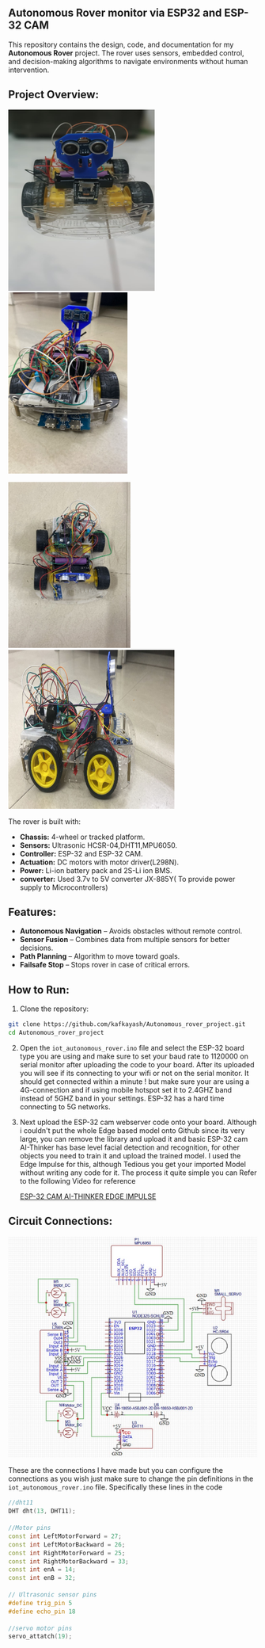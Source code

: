 ## **Autonomous Rover monitor via ESP32 and ESP-32 CAM**

This repository contains the design, code, and documentation for my **Autonomous Rover** project.  The rover uses sensors, embedded control, and decision-making algorithms to navigate environments without human intervention.

 

## Project Overview:

![Rover Overview](docs/images/front_view.png)
![Rover Overview](docs/images/back_view.png)


![Rover Overview](docs/images/top_view.png)
![Rover Overview](docs/images/side_view.png)


The rover is built with:
- **Chassis:** 4-wheel or tracked platform.
- **Sensors:** Ultrasonic HCSR-04,DHT11,MPU6050.
- **Controller:** ESP-32 and ESP-32 CAM.
- **Actuation:** DC motors with motor driver(L298N).
- **Power:** Li-ion battery pack and 2S-Li ion BMS.
- **converter:** Used 3.7v to 5V converter JX-885Y( To provide power supply to Microcontrollers)


## Features:
- **Autonomous Navigation** – Avoids obstacles without remote control.
- **Sensor Fusion** – Combines data from multiple sensors for better decisions.
- **Path Planning** – Algorithm to move toward goals.
- **Failsafe Stop** – Stops rover in case of critical errors.


## How to Run:
1. Clone the repository:
```bash
git clone https://github.com/kafkayash/Autonomous_rover_project.git
cd Autonomous_rover_project
```
2. Open the `iot_autonomous_rover.ino` file and select the ESP-32 board type you are using and make sure to set your baud rate to 1120000 on serial monitor after uploading the code to your board. After its uploaded you will see if its connecting to your wifi or not on the serial monitor. It should get connected within a minute ! but make sure your are using a 4G-connection and if using mobile hotspot set it to 2.4GHZ band instead of 5GHZ band in your settings. ESP-32 has a hard time connecting to 5G networks.

   
3. Next upload the ESP-32 cam webserver code onto your board. Although i couldn't put the whole Edge based model onto Github since its very large, you can remove the library and upload it and basic ESP-32 cam AI-Thinker has base level facial detection and recognition, for other objects you need to train it and upload the trained model. I used the Edge Impulse for this, although Tedious you get your imported Model without writing any code for it. The process it quite simple you can Refer to the following Video for reference

    [ESP-32 CAM AI-THINKER EDGE IMPULSE](https://youtu.be/HDRvZ_BYd08?si=7uLiEUAztkoOZQOL)

## Circuit Connections:
![Rover Overview](docs/images/circuit_connections.png)

These are the connections I have made but you can configure the connections as you wish just make sure to change the pin definitions in the `iot_autonomous_rover.ino` file. Specifically these lines in the code
```C++
//dht11
DHT dht(13, DHT11);

//Motor pins
const int LeftMotorForward = 27;
const int LeftMotorBackward = 26;
const int RightMotorForward = 25;
const int RightMotorBackward = 33;
const int enA = 14;
const int enB = 32;

// Ultrasonic sensor pins
#define trig_pin 5
#define echo_pin 18

//servo motor pins
servo_attatch(19);
```




   
